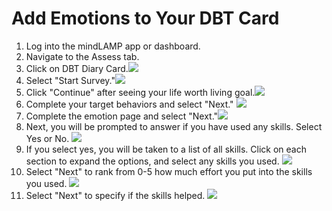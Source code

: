 # Add Emotions to Your DBT Card
1. Log into the mindLAMP app or dashboard.
2. Navigate to the Assess tab.
3. Click on DBT Diary Card.![](../assets/feed.jpg)
4. Select "Start Survey."![](../assets/dbt_start.jpg)
5. Click "Continue" after seeing your life worth living goal.![](../assets/life_worth_living.jpg)
6. Complete your target behaviors and select "Next." ![](../assets/target.jpg)
7. Complete the emotion page and select "Next."![](../assets/emotions.jpg)
8. Next, you will be prompted to answer if you have used any skills. Select Yes or No. ![](../assets/skills.jpg)
9. If you select yes, you will be taken to a list of all skills. Click on each section to expand the options, and select any skills you used. ![](../assets/skills2.jpg)
10. Select "Next" to rank from 0-5 how much effort you put into the skills you used. ![](../assets/skills3.jpg)
11. Select "Next" to specify if the skills helped. ![](../assets/skills4.jpg)
